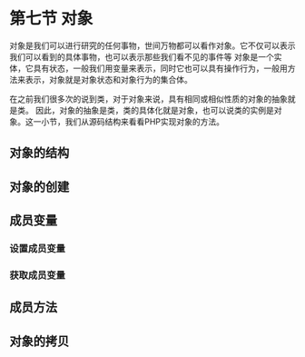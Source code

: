 # 第七节 对象

对象是我们可以进行研究的任何事物，世间万物都可以看作对象。它不仅可以表示我们可以看到的具体事物，也可以表示那些我们看不见的事件等
对象是一个实体，它具有状态，一般我们用变量来表示，同时它也可以具有操作行为，一般用方法来表示，对象就是对象状态和对象行为的集合体。

在之前我们很多次的说到类，对于对象来说，具有相同或相似性质的对象的抽象就是类。
因此，对象的抽象是类，类的具体化就是对象，也可以说类的实例是对象。这一小节，我们从源码结构来看看PHP实现对象的方法。

## 对象的结构


## 对象的创建


## 成员变量

### 设置成员变量

### 获取成员变量

## 成员方法



## 对象的拷贝

## 